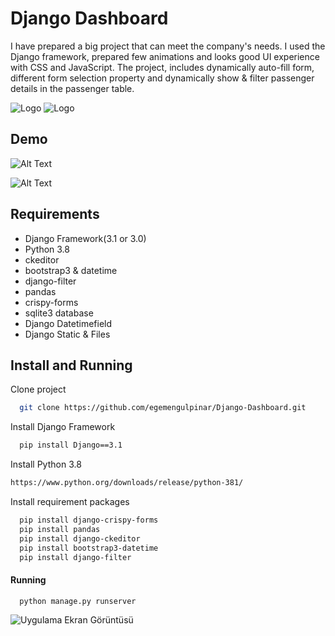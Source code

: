 # Django Dashboard
I have prepared a big project that can meet the company's needs. 
I used the Django framework, prepared few animations and looks good UI experience with CSS and JavaScript.
The project, includes dynamically auto-fill form, different form selection property and dynamically show & filter
passenger details in the passenger table.

![Logo](https://www.linkpicture.com/q/Main-page1.png)
![Logo](https://www.linkpicture.com/q/Main-page2.png)

    
## Demo



  
![Alt Text](https://media.giphy.com/media/GcVxmv74JSU1rHMIxp/source.gif?cid=790b7611a136cded1d0a61da562f091b1a6fa1da1f922f01&rid=source.gif&ct=g)

![Alt Text](https://media.giphy.com/media/PD39zIttH6HukcMLLa/source.gif?cid=790b7611f3cfd6d00a8d67082dce0911b12bd8c340a190da&rid=source.gif&ct=g)
    
## Requirements

- Django Framework(3.1 or 3.0)
- Python 3.8
- ckeditor
- bootstrap3 & datetime
- django-filter
- pandas
- crispy-forms
- sqlite3 database
- Django Datetimefield
- Django Static & Files
## Install and Running

Clone project

```bash
  git clone https://github.com/egemengulpinar/Django-Dashboard.git
```

Install Django Framework

```bash
  pip install Django==3.1
```
Install Python 3.8 
```bash
https://www.python.org/downloads/release/python-381/
```
Install requirement packages 

```bash
  pip install django-crispy-forms
  pip install pandas
  pip install django-ckeditor
  pip install bootstrap3-datetime
  pip install django-filter
```

#### Running

```bash
  python manage.py runserver
```

  




![Uygulama Ekran Görüntüsü](https://www.linkpicture.com/q/mainpage3.jpg)

  
